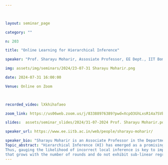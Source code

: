 ```yaml
--- 

  

layout: seminar_page 

category: "" 

n: 203

title: "Online Learning for Hierarchical Inference" 

speaker: "Prof. Sharayu Moharir, Assosiate Professor, EE Dept., IIT Bombay."  

img: assets/img/seminars/2024/23-07-31 Sharayu Moharir.png

date: 2024-07-31 16:00:00  

Venue: Online on Zoom

  

recorded_video: lXkhihafaeo

zoom_link: https://us06web.zoom.us/j/83388976389?pwd=XcpO3GhLxsR14a7SVbPx33HQQa1jbt.1 

slides:  assets/seminar_slides/2024/31-07-2024 Prof. Sharayu Moharir.pdf

speaker_url: https://www.ee.iitb.ac.in/web/people/sharayu-moharir/

speaker_bio: "Sharayu Moharir is an Associate Professor in the Department of Electrical Engineering, Indian Institute of Technology Bombay. Before that, she was a visiting fellow at the School of Technology and Computer Science at the Tata Institute of Fundamental Research (TIFR), Mumbai. She obtained my Ph.D. in Electrical and Computer Engineering from the University of Texas at Austin and her B.Tech. in Electrical Engineering and M.Tech. in Communications and Signal Processing from IIT Bombay."
Topic_abstract: "Hierarchical Inference (HI) has emerged as a promising approach for efficient distributed inference between end devices deployed with small pre-trained Deep Learning (DL) models and edge/cloud servers running large DL models. Under HI, a device uses the local DL model to perform inference on the data samples it collects, and only the data samples on which this inference is likely to be incorrect are offloaded to a remote DL model running on the server.  
Thus, gauging the likelihood of incorrect local inference is key to implementing HI. A natural approach is to compute a confidence metric for the local DL inference and then use a threshold on this confidence metric to determine whether to offload or not. The HI online learning problem was recently studied to learn an optimal threshold for the confidence metric over a sequence of data samples collected over time. However, existing algorithms have computation complexity 
that grows with the number of rounds and do not exhibit sub-linear regret. In this work, we propose algorithms with sub-linear regret for this problem. Using runtime measurements on Raspberry Pi, we demonstrate that our algorithm has a runtime lower by order of magnitude and achieves cumulative loss close to that of the alternatives."
---
```

